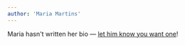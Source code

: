 ```yaml
---
author: 'Maria Martins'
---
```


Maria hasn't written her bio — [let him know you want one](mailto:maria.martins@liferay.com)!
